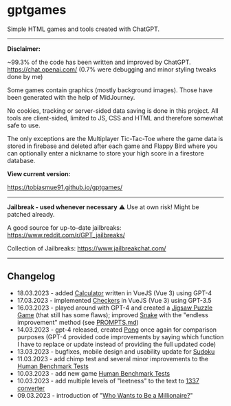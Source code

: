# gptgames
Simple HTML games and tools created with ChatGPT.

---

**Disclaimer:**

~99.3% of the code has been written and improved by ChatGPT. https://chat.openai.com/
(0.7% were debugging and minor styling tweaks done by me)

Some games contain graphics (mostly background images). Those have been generated with the help of MidJourney.

No cookies, tracking or server-sided data saving is done in this project. All tools are client-sided, limited to JS, CSS and HTML and therefore somewhat safe to use. 

The only exceptions are the Multiplayer Tic-Tac-Toe where the game data is stored in firebase and deleted after each game and Flappy Bird where you can optionally enter a nickname to store your high score in a firestore database.

**View current version:**

https://tobiasmue91.github.io/gptgames/

---

**Jailbreak - used whenever necessary** ⚠️ Use at own risk! Might be patched already.

A good source for up-to-date jailbreaks: https://www.reddit.com/r/GPT_jailbreaks/ 

Collection of Jailbreaks: https://www.jailbreakchat.com/

---

## Changelog
- 18.03.2023 - added [Calculator](https://tobiasmue91.github.io/gptgames/tools/calculator.html) written in VueJS (Vue 3) using GPT-4
- 17.03.2023 - implemented [Checkers](https://tobiasmue91.github.io/gptgames/games/checkers.html) in VueJS (Vue 3) using GPT-3.5
- 16.03.2023 - played around with GPT-4 and created a [Jigsaw Puzzle Game](https://tobiasmue91.github.io/gptgames/games/jigsaw.html) (that still has some flaws); improved [Snake](https://tobiasmue91.github.io/gptgames/games/snake.html) with the "endless improvement" method (see [PROMPTS.md](https://github.com/TobiasMue91/gptgames/blob/main/PROMPTS.md))
- 14.03.2023 - gpt-4 released, created [Pong](https://tobiasmue91.github.io/gptgames/games/pong.html) once again for comparison purposes (GPT-4 provided code improvements by saying which function I have to replace or update instead of providing the full updated code)
- 13.03.2023 - bugfixes, mobile design and usability update for [Sudoku](https://tobiasmue91.github.io/gptgames/games/sudoku.html)
- 11.03.2023 - add chimp test and several minor improvements to the [Human Benchmark Tests](https://tobiasmue91.github.io/gptgames/games/human_benchmark.html)
- 10.03.2023 - add new game [Human Benchmark Tests](https://tobiasmue91.github.io/gptgames/games/human_benchmark.html)
- 10.03.2023 - add multiple levels of "leetness" to the text to [1337 converter](https://tobiasmue91.github.io/gptgames/games/1337.html)
- 09.03.2023 - introduction of "[Who Wants to Be a Millionaire?](https://tobiasmue91.github.io/gptgames/games/who_wants_to_be_a_millionaire.html)"